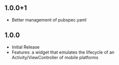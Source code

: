 ## 1.0.0+1

* Better management of pubspec.yaml

## 1.0.0

* Initial Release
* Features: a widget that emulates the lifecycle of an Activity/ViewController of mobile platforms
